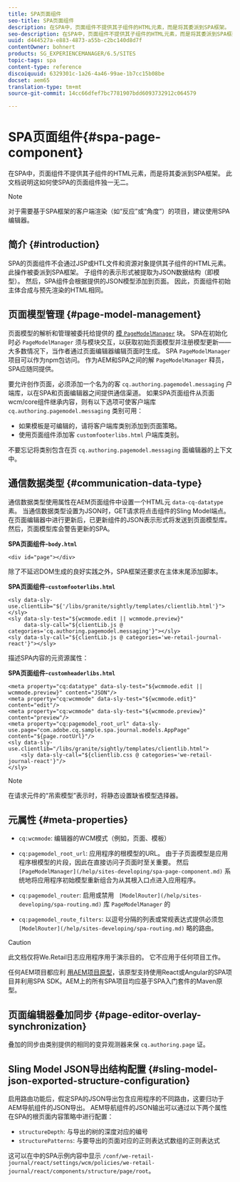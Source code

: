 ```yaml
---
title: SPA页面组件
seo-title: SPA页面组件
description: 在SPA中，页面组件不提供其子组件的HTML元素，而是将其委派到SPA框架。 此文档说明这如何使SPA的页面组件独一无二。
seo-description: 在SPA中，页面组件不提供其子组件的HTML元素，而是将其委派到SPA框架。 此文档说明这如何使SPA的页面组件独一无二。
uuid: d444527a-e883-4873-a55b-c2bc140d8d7f
contentOwner: bohnert
products: SG_EXPERIENCEMANAGER/6.5/SITES
topic-tags: spa
content-type: reference
discoiquuid: 6329301c-1a26-4a46-99ae-1b7cc15b08be
docset: aem65
translation-type: tm+mt
source-git-commit: 14cc66dfef7bc7781907bdd6093732912c064579

---
```



# SPA页面组件{#spa-page-component}

在SPA中，页面组件不提供其子组件的HTML元素，而是将其委派到SPA框架。 此文档说明这如何使SPA的页面组件独一无二。

>[!NOTE]
>
>对于需要基于SPA框架的客户端渲染（如“反应”或“角度”）的项目，建议使用SPA编辑器。

## 简介 {#introduction}

SPA的页面组件不会通过JSP或HTL文件和资源对象提供其子组件的HTML元素。 此操作被委派到SPA框架。 子组件的表示形式被提取为JSON数据结构（即模型）。 然后，SPA组件会根据提供的JSON模型添加到页面。 因此，页面组件初始主体合成与预先渲染的HTML相同。

## 页面模型管理 {#page-model-management}

页面模型的解析和管理被委托给提供的 [ 模 `PageModelManager`](/help/sites-developing/spa-blueprint.md#pagemodelmanager) 块。 SPA在初始化时必 `PageModelManager` 须与模块交互，以获取初始页面模型并注册模型更新——大多数情况下，当作者通过页面编辑器编辑页面时生成。 SPA `PageModelManager` 项目可以作为npm包访问。 作为AEM和SPA之间的解 `PageModelManager` 释员，SPA应随同提供。

要允许创作页面，必须添加一个名为的客 `cq.authoring.pagemodel.messaging` 户端库，以在SPA和页面编辑器之间提供通信渠道。 如果SPA页面组件从页面wcm/core组件继承内容，则有以下选项可使客户端库 `cq.authoring.pagemodel.messaging` 类别可用：

* 如果模板是可编辑的，请将客户端库类别添加到页面策略。
* 使用页面组件添加客 `customfooterlibs.html` 户端库类别。

不要忘记将类别包含在页 `cq.authoring.pagemodel.messaging` 面编辑器的上下文中。

## 通信数据类型 {#communication-data-type}

通信数据类型使用属性在AEM页面组件中设置一个HTML元 `data-cq-datatype` 素。 当通信数据类型设置为JSON时，GET请求将点击组件的Sling Model端点。 在页面编辑器中进行更新后，已更新组件的JSON表示形式将发送到页面模型库。 然后，页面模型库会警告更新的SPA。

**SPA页面组件-`body.html`**

```
<div id="page"></div>
```

除了不延迟DOM生成的良好实践之外，SPA框架还要求在主体末尾添加脚本。

**SPA页面组件-`customfooterlibs.html`**

```
<sly data-sly-use.clientLib="${'/libs/granite/sightly/templates/clientlib.html'}"></sly>
<sly data-sly-test="${wcmmode.edit || wcmmode.preview}"
     data-sly-call="${clientLib.js @ categories='cq.authoring.pagemodel.messaging'}"></sly>
<sly data-sly-call="${clientLib.js @ categories='we-retail-journal-react'}"></sly>
```

描述SPA内容的元资源属性：

**SPA页面组件-`customheaderlibs.html`**

```
<meta property="cq:datatype" data-sly-test="${wcmmode.edit || wcmmode.preview}" content="JSON"/>
<meta property="cq:wcmmode" data-sly-test="${wcmmode.edit}" content="edit"/>
<meta property="cq:wcmmode" data-sly-test="${wcmmode.preview}" content="preview"/>
<meta property="cq:pagemodel_root_url" data-sly-use.page="com.adobe.cq.sample.spa.journal.models.AppPage" content="${page.rootUrl}"/>
<sly data-sly-use.clientlib="/libs/granite/sightly/templates/clientlib.html">
    <sly data-sly-call="${clientlib.css @ categories='we-retail-journal-react'}"/>
</sly>
```

>[!NOTE]
>
>在请求元件的“吊索模型”表示时，将静态设置缺省模型选择器。

## 元属性 {#meta-properties}

* `cq:wcmmode`: 编辑器的WCM模式（例如，页面、模板）
* `cq:pagemodel_root_url`: 应用程序的根模型的URL。 由于子页面模型是应用程序根模型的片段，因此在直接访问子页面时至关重要。 然后 ` [PageModelManager](/help/sites-developing/spa-page-component.md)` 系统地将应用程序初始模型重新组合为从其根入口点进入应用程序。

* `cq:pagemodel_router`: 启用或禁用 ` [ModelRouter](/help/sites-developing/spa-routing.md)` 库 `PageModelManager` 的

* `cq:pagemodel_route_filters`: 以逗号分隔的列表或常规表达式提供必须忽 ` [ModelRouter](/help/sites-developing/spa-routing.md)` 略的路由。

>[!CAUTION]
>
>此文档仅将We.Retail日志应用程序用于演示目的。 它不应用于任何项目工作。
>
>任何AEM项目都应利 [用AEM项目原型](https://docs.adobe.com/content/help/zh-Hans/experience-manager-core-components/using/developing/archetype/overview.html)，该原型支持使用React或Angular的SPA项目并利用SPA SDK。AEM上的所有SPA项目均应基于SPA入门套件的Maven原型。

## 页面编辑器叠加同步 {#page-editor-overlay-synchronization}

叠加的同步由类别提供的相同的变异观测器来保 `cq.authoring.page` 证。

## Sling Model JSON导出结构配置 {#sling-model-json-exported-structure-configuration}

启用路由功能后，假定SPA的JSON导出包含应用程序的不同路由，这要归功于AEM导航组件的JSON导出。 AEM导航组件的JSON输出可以通过以下两个属性在SPA的根页面内容策略中进行配置：

* `structureDepth`: 与导出的树的深度对应的编号
* `structurePatterns`: 与要导出的页面对应的正则表达式数组的正则表达式

这可以在中的SPA示例内容中显示 `/conf/we-retail-journal/react/settings/wcm/policies/we-retail-journal/react/components/structure/page/root`。
